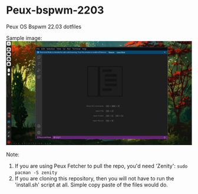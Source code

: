 # Peux-bspwm-2203
Peux OS Bspwm 22.03 dotfiles

Sample image:
![](https://github.com/peux-os-sic/Peux-bspwm-2203/blob/master/bsp1.png)

Note: 
1. If you are using Peux Fetcher to pull the repo, you'd need 'Zenity': `sudo pacman -S zenity`
2. If you are cloning this repository, then you will not have to run the 'install.sh' script at all. Simple copy paste of the files would do.
